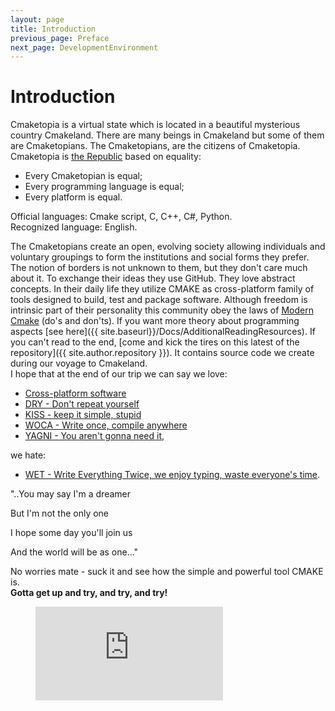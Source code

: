 ```yaml
---
layout: page
title: Introduction
previous_page: Preface
next_page: DevelopmentEnvironment
---
```


# Introduction

Cmaketopia is a virtual state which is located in a beautiful mysterious country Cmakeland. There are many beings in Cmakeland but some of them are Cmaketopians. The Cmaketopians, are the citizens of Cmaketopia. Cmaketopia is [the Republic](https://en.wikipedia.org/wiki/Republic) based on equality:  

- Every Cmaketopian is equal;
- Every programming language is equal;
- Every platform is equal.  

Official languages: Cmake script, C, C++, C#, Python.  
Recognized language: English.  

The Cmaketopians create an open, evolving society allowing individuals and voluntary groupings to form the institutions and social forms they prefer. The notion of borders is not unknown to them, but they don't care much about it. To exchange their ideas they use GitHub. They love abstract concepts. In their daily life they utilize CMAKE as cross-platform family of tools designed to build, test and package software.
Although freedom is intrinsic part of their personality this community obey the laws of [Modern Cmake](https://gist.github.com/mbinna/c61dbb39bca0e4fb7d1f73b0d66a4fd1) (do's and don'ts). If you want more theory about programming aspects [see here]({{ site.baseurl}}/Docs/AdditionalReadingResources). If you can't read to the end, [come and kick the tires on this latest of the repository]({{ site.author.repository }}). It contains source code we create during our voyage to Cmakeland.  
I hope that at the end of our trip we can say we love:  

- [Cross-platform software](https://en.wikipedia.org/wiki/Cross-platform_software)
- [DRY - Don't repeat yourself](https://en.wikipedia.org/wiki/Don%27t_repeat_yourself)
- [KISS - keep it simple, stupid](https://en.wikipedia.org/wiki/KISS_principle)
- [WOCA - Write once, compile anywhere](https://en.wikipedia.org/wiki/Write_once,_compile_anywhere)
- [YAGNI - You aren't gonna need it](https://en.wikipedia.org/wiki/You_aren%27t_gonna_need_it),  

we hate:  

- [WET - Write Everything Twice, we enjoy typing, waste everyone's time](https://en.wikipedia.org/wiki/Don%27t_repeat_yourself).  

"..You may say I'm a dreamer  

But I'm not the only one  

I hope some day you'll join us  

And the world will be as one..."  

No worries mate - suck it and see how the simple and powerful tool CMAKE is.  
**Gotta get up and try, and try, and try!**  

<!-- blank line -->
<figure class="video_container">
  <iframe src="https://www.youtube.com/embed/yTCDVfMz15M" frameborder="0" allowfullscreen="true"> </iframe>
</figure>
<!-- blank line -->

